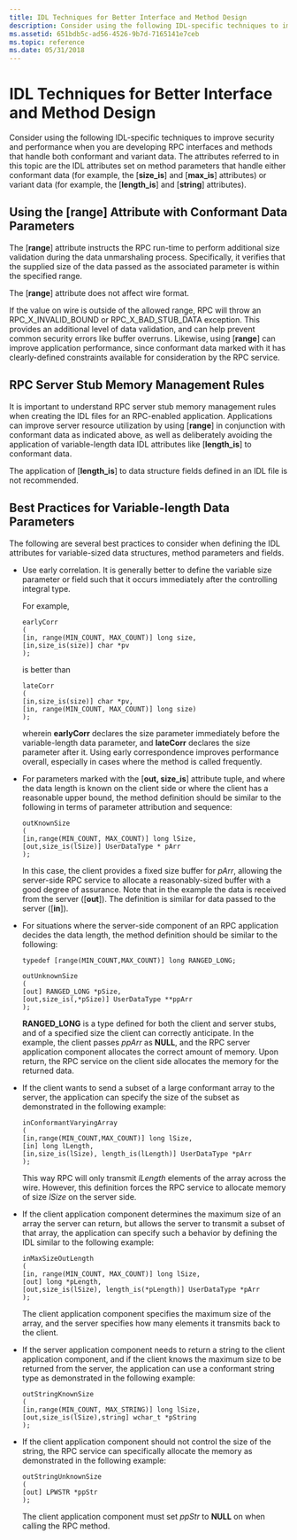 ```yaml
---
title: IDL Techniques for Better Interface and Method Design
description: Consider using the following IDL-specific techniques to improve security and performance when you are developing RPC interfaces and methods that handle both conformant and variant data.
ms.assetid: 651bdb5c-ad56-4526-9b7d-7165141e7ceb
ms.topic: reference
ms.date: 05/31/2018
---
```


# IDL Techniques for Better Interface and Method Design

Consider using the following IDL-specific techniques to improve security and performance when you are developing RPC interfaces and methods that handle both conformant and variant data. The attributes referred to in this topic are the IDL attributes set on method parameters that handle either conformant data (for example, the \[**size\_is**\] and \[**max\_is**\] attributes) or variant data (for example, the \[**length\_is**\] and \[**string**\] attributes).

## Using the \[range\] Attribute with Conformant Data Parameters

The \[**range**\] attribute instructs the RPC run-time to perform additional size validation during the data unmarshaling process. Specifically, it verifies that the supplied size of the data passed as the associated parameter is within the specified range.

The \[**range**\] attribute does not affect wire format.

If the value on wire is outside of the allowed range, RPC will throw an RPC\_X\_INVALID\_BOUND or RPC\_X\_BAD\_STUB\_DATA exception. This provides an additional level of data validation, and can help prevent common security errors like buffer overruns. Likewise, using \[**range**\] can improve application performance, since conformant data marked with it has clearly-defined constraints available for consideration by the RPC service.

## RPC Server Stub Memory Management Rules

It is important to understand RPC server stub memory management rules when creating the IDL files for an RPC-enabled application. Applications can improve server resource utilization by using \[**range**\] in conjunction with conformant data as indicated above, as well as deliberately avoiding the application of variable-length data IDL attributes like \[**length\_is**\] to conformant data.

The application of \[**length\_is**\] to data structure fields defined in an IDL file is not recommended.

## Best Practices for Variable-length Data Parameters

The following are several best practices to consider when defining the IDL attributes for variable-sized data structures, method parameters and fields.

-   Use early correlation. It is generally better to define the variable size parameter or field such that it occurs immediately after the controlling integral type.

    For example,

    ``` syntax
    earlyCorr
    (
    [in, range(MIN_COUNT, MAX_COUNT)] long size, 
    [in,size_is(size)] char *pv
    );
    ```

    is better than

    ``` syntax
    lateCorr
    (
    [in,size_is(size)] char *pv, 
    [in, range(MIN_COUNT, MAX_COUNT)] long size)
    );
    ```

    wherein **earlyCorr** declares the size parameter immediately before the variable-length data parameter, and **lateCorr** declares the size parameter after it. Using early correspondence improves performance overall, especially in cases where the method is called frequently.

-   For parameters marked with the \[**out, size\_is**\] attribute tuple, and where the data length is known on the client side or where the client has a reasonable upper bound, the method definition should be similar to the following in terms of parameter attribution and sequence:

    ``` syntax
    outKnownSize
    (
    [in,range(MIN_COUNT, MAX_COUNT)] long lSize,
    [out,size_is(lSize)] UserDataType * pArr
    );
    ```

    In this case, the client provides a fixed size buffer for *pArr*, allowing the server-side RPC service to allocate a reasonably-sized buffer with a good degree of assurance. Note that in the example the data is received from the server (\[**out**\]). The definition is similar for data passed to the server (\[**in**\]).

-   For situations where the server-side component of an RPC application decides the data length, the method definition should be similar to the following:

    ``` syntax
    typedef [range(MIN_COUNT,MAX_COUNT)] long RANGED_LONG;

    outUnknownSize
    (
    [out] RANGED_LONG *pSize,
    [out,size_is(,*pSize)] UserDataType **ppArr
    );
    ```

    **RANGED\_LONG** is a type defined for both the client and server stubs, and of a specified size the client can correctly anticipate. In the example, the client passes *ppArr* as **NULL**, and the RPC server application component allocates the correct amount of memory. Upon return, the RPC service on the client side allocates the memory for the returned data.

-   If the client wants to send a subset of a large conformant array to the server, the application can specify the size of the subset as demonstrated in the following example:

    ``` syntax
    inConformantVaryingArray
    (
    [in,range(MIN_COUNT,MAX_COUNT)] long lSize,
    [in] long lLength, 
    [in,size_is(lSize), length_is(lLength)] UserDataType *pArr
    );
    ```

    This way RPC will only transmit *lLength* elements of the array across the wire. However, this definition forces the RPC service to allocate memory of size *lSize* on the server side.

-   If the client application component determines the maximum size of an array the server can return, but allows the server to transmit a subset of that array, the application can specify such a behavior by defining the IDL similar to the following example:

    ``` syntax
    inMaxSizeOutLength
    (
    [in, range(MIN_COUNT, MAX_COUNT)] long lSize,
    [out] long *pLength,
    [out,size_is(lSize), length_is(*pLength)] UserDataType *pArr
    );
    ```

    The client application component specifies the maximum size of the array, and the server specifies how many elements it transmits back to the client.

-   If the server application component needs to return a string to the client application component, and if the client knows the maximum size to be returned from the server, the application can use a conformant string type as demonstrated in the following example:

    ``` syntax
    outStringKnownSize
    (
    [in,range(MIN_COUNT, MAX_STRING)] long lSize,
    [out,size_is(lSize),string] wchar_t *pString
    );
    ```

-   If the client application component should not control the size of the string, the RPC service can specifically allocate the memory as demonstrated in the following example:

    ``` syntax
    outStringUnknownSize
    (
    [out] LPWSTR *ppStr
    );
    ```

    The client application component must set *ppStr* to **NULL** on when calling the RPC method.

 

 




